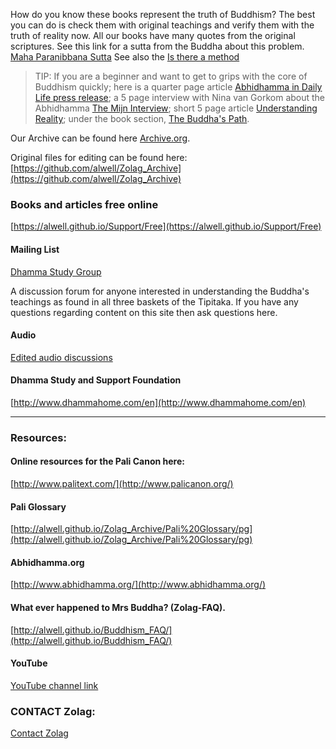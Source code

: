 How do you know these books represent the truth of Buddhism? The best you can do is check them with original teachings and verify them with the truth of reality now. All our books have many quotes from the original scriptures. See this link for a sutta from the Buddha about this problem. [Maha Paranibbana Sutta](https://github.com/alwell/Zolag_Archive/blob/master/Mah%C4%81parinibb%C4%81naSutta.md)
See also the [Is there a method](https://github.com/alwell/Zolag_Archive/blob/master/isthereamethod.md)

> TIP: If you are a beginner and want to get to grips with the core of Buddhism quickly; here is a quarter page article [Abhidhamma in Daily Life press release](https://zolag-2.gitbook.io/zolag-ebooks/); a 5 page interview with Nina van Gorkom about the Abhidhamma [The Mijn Interview](https://zolag-2.gitbook.io/mijn-interview/); short 5 page article [Understanding Reality](https://zolag-2.gitbook.io/understanding-reality/); under the book section, [The Buddha's Path](https://zolag-2.gitbook.io/the-buddha-s-path/).

Our Archive can be found here [Archive.org](http://archive.org/bookmarks/Alan%20Weller). 

Original files for editing can be found here: [https://github.com/alwell/Zolag_Archive](https://github.com/alwell/Zolag_Archive)


### Books and articles free online

[https://alwell.github.io/Support/Free](https://alwell.github.io/Support/Free)


####  Mailing List

[Dhamma Study Group](https://groups.io/g/dsg)

A discussion forum for anyone interested in understanding the Buddha's teachings as found in all three baskets of the Tipitaka. If you have any questions regarding content on this site then ask questions here.
 
#### Audio

[Edited audio discussions](http://www.dhammastudygroup.org)

#### Dhamma Study and Support Foundation
[http://www.dhammahome.com/en](http://www.dhammahome.com/en)

---

### Resources:

#### Online resources for the Pali Canon here:

[http://www.palitext.com/](http://www.palicanon.org/)

#### Pali Glossary

[http://alwell.github.io/Zolag_Archive/Pali%20Glossary/pg](http://alwell.github.io/Zolag_Archive/Pali%20Glossary/pg)

#### Abhidhamma.org
[http://www.abhidhamma.org/](http://www.abhidhamma.org/)


#### What ever happened to Mrs Buddha? (Zolag-FAQ).

[http://alwell.github.io/Buddhism_FAQ/](http://alwell.github.io/Buddhism_FAQ/)

#### YouTube
[YouTube channel link](https://www.youtube.com/channel/UCWFU7FoWO_uVoITo-eYgNuQ?view_as=subscriber)








### CONTACT Zolag: 

[Contact Zolag](https://docs.google.com/forms/d/e/1FAIpQLSf5lxYq2sVNpwgGuSzN51IMZVEdLB_KhzTKzqvW3hQo9CcZVg/viewform?usp=sf_link)

